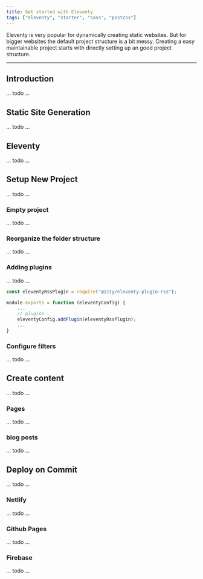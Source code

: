 ```yaml
---
title: Get started with Eleventy
tags: ["eleventy", "starter", "sass", "postcss"]
---
```


Eleventy is very popular for dynamically creating static websites. But for bigger websites 
the default project structure is a bit messy. Creating a easy maintainable project starts
with directly setting up an good project structure.

---

## Introduction
... todo ...

## Static Site Generation
... todo ...

## Eleventy
... todo ...

## Setup New Project
... todo ...

### Empty project
... todo ...

### Reorganize the folder structure
... todo ...

### Adding plugins
... todo ...
```js
const eleventyRssPlugin = require("@11ty/eleventy-plugin-rss");

module.exports = function (eleventyConfig) {
    ...
    // plugins
    eleventyConfig.addPlugin(eleventyRssPlugin);
    ...
}
```

### Configure filters
... todo ...

## Create content
... todo ...

### Pages
... todo ...

### blog posts
... todo ...

## Deploy on Commit
... todo ...

### Netlify
... todo ...

### Github Pages
... todo ...

### Firebase
... todo ...
